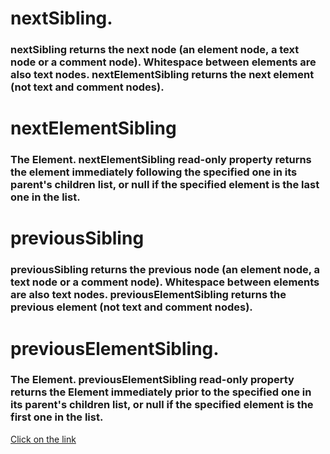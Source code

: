 # nextSibling.
### nextSibling returns the next node (an element node, a text node or a comment node). Whitespace between elements are also text nodes. nextElementSibling returns the next element (not text and comment nodes).
# nextElementSibling
### The Element. nextElementSibling read-only property returns the element immediately following the specified one in its parent's children list, or null if the specified element is the last one in the list.
# previousSibling
### previousSibling returns the previous node (an element node, a text node or a comment node). Whitespace between elements are also text nodes. previousElementSibling returns the previous element (not text and comment nodes).
# previousElementSibling.
### The Element. previousElementSibling read-only property returns the Element immediately prior to the specified one in its parent's children list, or null if the specified element is the first one in the list.
[Click on the link](../js/71.DOM%20nextSibling%20%26%20previousSibling.js)
